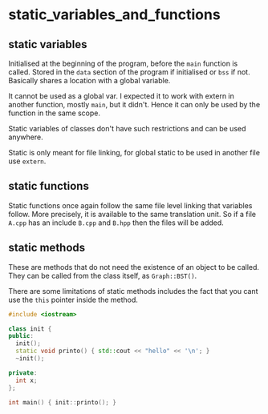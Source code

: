# static_variables_and_functions

## static variables

Initialised at the beginning of the program, before the `main` function is called. Stored in the `data` section of the program if initialised or `bss` if not. Basically shares a location with a global variable.

It cannot be used as a global var. I expected it to work with extern in another function, mostly `main`, but it didn't. Hence it can only be used by the function in the same scope.

Static variables of classes don't have such restrictions and can be used anywhere.

Static is only meant for file linking, for global static to be used in another file use `extern`.


## static functions

Static functions once again follow the same file level linking that variables follow. More precisely, it is available to the same translation unit. So if a file `A.cpp` has an include `B.cpp` and `B.hpp` then the files will be added.

## static methods

These are methods that do not need the existence of an object to be called. They can be called from the class itself, as `Graph::BST()`.

There are some limitations of static methods includes the fact that you cant use the `this` pointer inside the method.

```cpp
#include <iostream>

class init {
public: 
  init();
  static void printo() { std::cout << "hello" << '\n'; }
  ~init();

private:
  int x;
};

int main() { init::printo(); }
```
